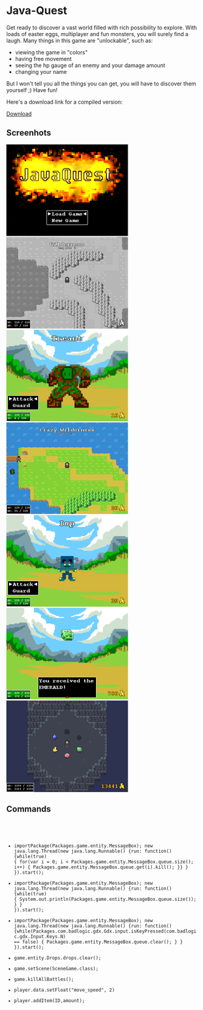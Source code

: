 # Java-Quest
Get ready to discover a vast world filled with rich possibility to explore.
With loads of easter eggs, multiplayer and fun monsters, you will surely find a laugh.
Many things in this game are "unlockable", such as:
* viewing the game in "colors" 
* having free movement 
* seeing the hp gauge of an enemy and your damage amount
* changing your name

But I won't tell you all the things you can get, you will have to discover them yourself ;)
Have fun!

Here's a download link for a compiled version:

[Download](https://drive.google.com/uc?export=download&id=1QsdG5WVdEhaySOuuscGmVfPQzAKK9-Lr)

## Screenhots
<img src="screenshot7.png" alt="drawing" width="320"/><img src="screenshot1.png" alt="drawing" width="320"/><img src="screenshot2.png" alt="drawing" width="320"/>
<img src="screenshot3.png" alt="drawing" width="320"/><img src="screenshot4.png" alt="drawing" width="320"/>
<img src="screenshot5.png" alt="drawing" width="320"/><img src="screenshot6.png" alt="drawing" width="320"/>

## Commands
<code>
  
* importPackage(Packages.game.entity.MessageBox); new java.lang.Thread(new java.lang.Runnable() {run: function() {while(true) { for(var i = 0; i < Packages.game.entity.MessageBox.queue.size(); i++) { Packages.game.entity.MessageBox.queue.get(i).kill(); }} } }).start();
* importPackage(Packages.game.entity.MessageBox); new java.lang.Thread(new java.lang.Runnable() {run: function() {while(true) { System.out.println(Packages.game.entity.MessageBox.queue.size()); } } }).start();
* importPackage(Packages.game.entity.MessageBox); new java.lang.Thread(new java.lang.Runnable() {run: function() {while(Packages.com.badlogic.gdx.Gdx.input.isKeyPressed(com.badlogic.gdx.Input.Keys.N) == false) { Packages.game.entity.MessageBox.queue.clear(); } } }).start();
* game.entity.Drops.drops.clear();
* game.setScene(SceneGame.class);
* game.killAllBattles();
* player.data.setFloat("move_speed", 2)
* player.addItem(ID,amount);
</code>
